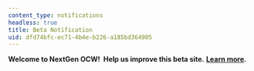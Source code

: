 ```yaml
---
content_type: notifications
headless: true
title: Beta Notification
uid: dfd74bfc-ec71-4b4e-b226-a185bd364905
---
```

**Welcome to NextGen OCW!  Help us improve this beta site.** [**Learn more**](/pages/welcome-to-the-nextgen-ocw-beta-site)**.**